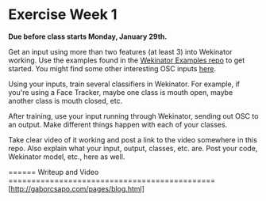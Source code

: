 # Exercise Week 1

**Due before class starts Monday, January 29th.**

Get an input using more than two features (at least 3) into Wekinator working. Use the examples found in the [Wekinator Examples repo](https://github.com/artintelclass/wekinator_examples) to get started. You might find some other interesting OSC inputs [here](https://github.com/artintelclass/ml4a-ofx/tree/master/osc-modules).

Using your inputs, train several classifiers in Wekinator. For example, if you're using a Face Tracker, maybe one class is mouth open, maybe another class is mouth closed, etc.

After training, use your input running through Wekinator, sending out OSC to an output. Make different things happen with each of your classes.

Take clear video of it working and post a link to the video somewhere in this repo. Also explain what your input, output, classes, etc. are. Post your code, Wekinator model, etc., here as well.

====== Writeup and Video =============================================
[http://gaborcsapo.com/pages/blog.html]


